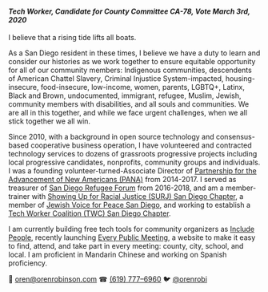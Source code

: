 #### *Tech Worker, Candidate for County Committee CA-78, Vote March 3rd, 2020*

I believe that a rising tide lifts all boats.

As a San Diego resident in these times, I believe we have a duty to learn and consider our histories as we work together to ensure equitable opportunity for all of our community members: Indigenous communities, descendents of American Chattel Slavery, Criminal Injustice System-impacted, housing-insecure, food-insecure, low-income, women, parents, LGBTQ+, Latinx, Black and Brown, undocumented, immigrant, refugee, Muslim, Jewish, community members with disabilities, and all souls and communities. We are all in this together, and while we face urgent challenges, when we all stick together we all win.

Since 2010, with a background in open source technology and consensus-based cooperative business operation, I have volunteered and contracted technology services to dozens of grassroots progressive projects including local progressive candidates, nonprofits, community groups and individuals. I was a founding volunteer-turned-Associate Director of [Partnership for the Advancement of New Americans (PANA)](https://www.panasd.org) from 2014-2017. I served as treasurer of [San Diego Refugee Forum](http://www.sdrefugeeforum.org/) from 2016-2018, and am a member-trainer with [Showing Up for Racial Justice (SURJ) San Diego Chapter](https://surjsandiego.org/), a member of [Jewish Voice for Peace San Diego](https://www.jvpsandiego.org/), and working to establish a [Tech Worker Coalition (TWC) San Diego Chapter](https://www.meetup.com/TWCSanDiego).

I am currently building free tech tools for community organizers as [Include People](https://www.patreon.com/includepeople), recently launching [Every Public Meeting](https://www.everypublicmeeting.com), a website to make it easy to find, attend, and take part in every meeting: county, city, school, and local. I am proficient in Mandarin Chinese and working on Spanish proficiency.

📧 [oren@orenrobinson.com](mailto:oren@orenrobinson.com) ☎ [(619) 777–6960](tel:16197776960) 🐦 [@orenrobi](https://twitter.com/orenrobi/)
